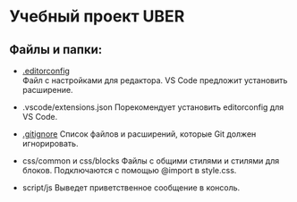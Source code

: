# Учебный проект UBER

## Файлы и папки:
* [.editorconfig](https://editorconfig.org/)<br>
Файл с настройками для редактора. VS Code предложит установить расширение.

* .vscode/extensions.json
Порекомендует установить editorconfig для VS Code.

* [.gitignore](https://git-scm.com/docs/gitignore)
Список файлов и расширений, которые Git должен игнорировать.

* css/common и css/blocks
Файлы с общими стилями и стилями для блоков.
Подключаются с помощью @import в style.css.

* script/js
Выведет приветственное сообщение в консоль.
